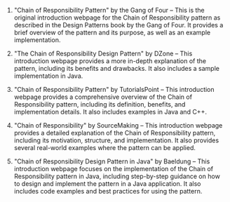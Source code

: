

1. "Chain of Responsibility Pattern" by the Gang of Four – This is the original introduction webpage for the Chain of Responsibility pattern as described in the Design Patterns book by the Gang of Four. It provides a brief overview of the pattern and its purpose, as well as an example implementation.

2. "The Chain of Responsibility Design Pattern" by DZone – This introduction webpage provides a more in-depth explanation of the pattern, including its benefits and drawbacks. It also includes a sample implementation in Java.

3. "Chain of Responsibility Pattern" by TutorialsPoint – This introduction webpage provides a comprehensive overview of the Chain of Responsibility pattern, including its definition, benefits, and implementation details. It also includes examples in Java and C++.

4. "Chain of Responsibility" by SourceMaking – This introduction webpage provides a detailed explanation of the Chain of Responsibility pattern, including its motivation, structure, and implementation. It also provides several real-world examples where the pattern can be applied.

5. "Chain of Responsibility Design Pattern in Java" by Baeldung – This introduction webpage focuses on the implementation of the Chain of Responsibility pattern in Java, including step-by-step guidance on how to design and implement the pattern in a Java application. It also includes code examples and best practices for using the pattern.